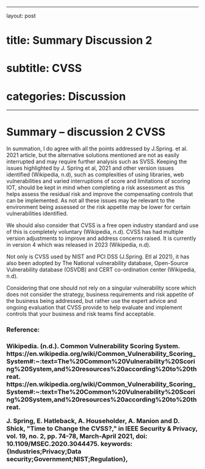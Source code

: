 
---
layout: post
# title: Summary Discussion 2
# subtitle: CVSS
# categories: Discussion
---


<H1> Summary – discussion 2 CVSS </H1>

 <p>In summation, I do agree with all the points addressed by  J.Spring. et al. 2021 article, but the alternative solutions mentioned are not as easily interrupted and may require further analysis such as SVSS.  Keeping the issues highlighted by J. Spring et al, 2021 and other version issues identified (Wikipedia, n.d), such as complexities of using libraries, web vulnerabilities and varied interruptions of score and limitations of scoring IOT, should be kept in mind when completing a risk assessment as this helps assess the residual risk and improve the compensating controls that can be implemented. As not all these issues may be relevant to the environment being assessed or the risk appetite may be lower for certain vulnerabilities identified. 

We should also consider that CVSS is a free open industry standard and use of this is completely voluntary (Wikipedia, n.d).   CVSS has had multiple version adjustments to improve and address concerns raised. It is currently in version 4 which was released in 2023 (Wikipedia, n.d). 

Not only is CVSS used by NIST and PCI DSS (J.Spring. Etl al 2021), it has also been adopted by The National vulnerability database, Open-Source Vulnerability database (OSVDB) and CERT co-ordination center (Wikipedia, n.d). 

Considering that one should not rely on a singular vulnerability score which does not consider the strategy, business requirements and risk appetite of the business being addressed, but rather use the expert advice and ongoing evaluation that CVSS provide to help evaluate and implement controls that your business and risk teams find acceptable. </p>

 

<H3> Reference: <H3/>

<p> Wikipedia. (n.d.). Common Vulnerability Scoring System. https://en.wikipedia.org/wiki/Common_Vulnerability_Scoring_System#:~:text=The%20Common%20Vulnerability%20Scoring%20System,and%20resources%20according%20to%20threat. https://en.wikipedia.org/wiki/Common_Vulnerability_Scoring_System#:~:text=The%20Common%20Vulnerability%20Scoring%20System,and%20resources%20according%20to%20threat. 

 

J. Spring, E. Hatleback, A. Householder, A. Manion and D. Shick, "Time to Change the CVSS?," in IEEE Security & Privacy, vol. 19, no. 2, pp. 74-78, March-April 2021, doi: 10.1109/MSEC.2020.3044475. keywords: {Industries;Privacy;Data security;Government;NIST;Regulation},   <p/>
